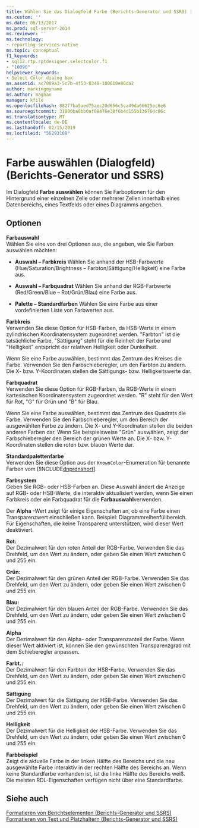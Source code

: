 ```yaml
---
title: Wählen Sie das Dialogfeld Farbe (Berichts-Generator und SSRS) | Microsoft-Dokumentation
ms.custom: ''
ms.date: 06/13/2017
ms.prod: sql-server-2014
ms.reviewer: ''
ms.technology:
- reporting-services-native
ms.topic: conceptual
f1_keywords:
- sql12.rtp.rptdesigner.selectcolor.f1
- "10090"
helpviewer_keywords:
- Select Color dialog box
ms.assetid: ac7089a3-5c7b-4f53-8348-180610e86da2
author: markingmyname
ms.author: maghan
manager: kfile
ms.openlocfilehash: 882f7ba5aed75aec20d656c5ca49da66625ec6e6
ms.sourcegitcommit: 31800ba0bb0af09476e38f6b4d155b136764c06c
ms.translationtype: MT
ms.contentlocale: de-DE
ms.lasthandoff: 02/15/2019
ms.locfileid: "56293108"
---
```

# <a name="select-color-dialog-box-report-builder-and-ssrs"></a>Farbe auswählen (Dialogfeld) (Berichts-Generator und SSRS)
  Im Dialogfeld **Farbe auswählen** können Sie Farboptionen für den Hintergrund einer einzelnen Zelle oder mehrerer Zellen innerhalb eines Datenbereichs, eines Textfelds oder eines Diagramms angeben.  
  
## <a name="options"></a>Optionen  
 **Farbauswahl**  
 Wählen Sie eine von drei Optionen aus, die angeben, wie Sie Farben auswählen möchten:  
  
-   **Auswahl – Farbkreis** Wählen Sie anhand der HSB-Farbwerte (Hue/Saturation/Brightness – Farbton/Sättigung/Helligkeit) eine Farbe aus.  
  
-   **Auswahl – Farbquadrat** Wählen Sie anhand der RGB-Farbwerte (Red/Green/Blue – Rot/Grün/Blau) eine Farbe aus.  
  
-   **Palette – Standardfarben** Wählen Sie eine Farbe aus einer vordefinierten Liste von Farbwerten aus.  
  
 **Farbkreis**  
 Verwenden Sie diese Option für HSB-Farben, da HSB-Werte in einem zylindrischen Koordinatensystem zugeordnet werden. "Farbton" ist die tatsächliche Farbe, "Sättigung" steht für die Reinheit der Farbe und "Helligkeit" entspricht der relativen Helligkeit oder Dunkelheit.  
  
 Wenn Sie eine Farbe auswählen, bestimmt das Zentrum des Kreises die Farbe. Verwenden Sie den Farbschieberegler, um den Farbton zu ändern. Die X- bzw. Y-Koordinaten stellen die Sättigungs- bzw. Helligkeitswerte dar.  
  
 **Farbquadrat**  
 Verwenden Sie diese Option für RGB-Farben, da RGB-Werte in einem kartesischen Koordinatensystem zugeordnet werden. "R" steht für den Wert für Rot, "G" für Grün und "B" für Blau.  
  
 Wenn Sie eine Farbe auswählen, bestimmt das Zentrum des Quadrats die Farbe. Verwenden Sie den Farbschieberegler, um den Bereich der ausgewählten Farbe zu ändern. Die X- und Y-Koordinaten stellen die beiden anderen Farben dar. Wenn Sie beispielsweise "Grün" auswählen, zeigt der Farbschieberegler den Bereich der grünen Werte an. Die X- bzw. Y-Koordinaten stellen die roten bzw. blauen Werte dar.  
  
 **Standardpalettenfarbe**  
 Verwenden Sie diese Option aus der `KnownColor`-Enumeration für benannte Farben vom [!INCLUDE[dnprdnshort](../includes/dnprdnshort-md.md)].  
  
 **Farbsystem**  
 Geben Sie RGB- oder HSB-Farben an. Diese Auswahl ändert die Anzeige auf RGB- oder HSB-Werte, die interaktiv aktualisiert werden, wenn Sie einen Farbkreis oder ein Farbquadrat für die **Farbauswahl**verwenden.  
  
 Der **Alpha** -Wert zeigt für einige Eigenschaften an, ob eine Farbe einen Transparenzwert einschließen kann. Beispiel: Diagrammreihenfüllbereich. Für Eigenschaften, die keine Transparenz unterstützen, wird dieser Wert deaktiviert.  
  
 **Rot:**  
 Der Dezimalwert für den roten Anteil der RGB-Farbe. Verwenden Sie das Drehfeld, um den Wert zu ändern, oder geben Sie einen Wert zwischen 0 und 255 ein.  
  
 **Grün:**  
 Der Dezimalwert für den grünen Anteil der RGB-Farbe. Verwenden Sie das Drehfeld, um den Wert zu ändern, oder geben Sie einen Wert zwischen 0 und 255 ein.  
  
 **Blau:**  
 Der Dezimalwert für den blauen Anteil der RGB-Farbe. Verwenden Sie das Drehfeld, um den Wert zu ändern, oder geben Sie einen Wert zwischen 0 und 255 ein.  
  
 **Alpha**  
 Der Dezimalwert für den Alpha- oder Transparenzanteil der Farbe. Wenn dieser Wert aktiviert ist, können Sie den gewünschten Transparenzgrad mit dem Schieberegler anpassen.  
  
 **Farbt.:**  
 Der Dezimalwert für den Farbton der HSB-Farbe. Verwenden Sie das Drehfeld, um den Wert zu ändern, oder geben Sie einen Wert zwischen 0 und 255 ein.  
  
 **Sättigung**  
 Der Dezimalwert für die Sättigung der HSB-Farbe. Verwenden Sie das Drehfeld, um den Wert zu ändern, oder geben Sie einen Wert zwischen 0 und 255 ein.  
  
 **Helligkeit**  
 Der Dezimalwert für die Helligkeit der HSB-Farbe. Verwenden Sie das Drehfeld, um den Wert zu ändern, oder geben Sie einen Wert zwischen 0 und 255 ein.  
  
 **Farbbeispiel**  
 Zeigt die aktuelle Farbe in der linken Hälfte des Bereichs und die neu ausgewählte Farbe interaktiv in der rechten Hälfte des Bereichs an. Wenn keine Standardfarbe vorhanden ist, ist die linke Hälfte des Bereichs weiß. Die meisten RDL-Eigenschaften verfügen nicht über eine Standardfarbe.  
  
## <a name="see-also"></a>Siehe auch  
 [Formatieren von Berichtselementen (Berichts-Generator und SSRS)](report-design/formatting-report-items-report-builder-and-ssrs.md)   
 [Formatieren von Text und Platzhaltern &#40;Berichts-Generator und SSRS&#41;](report-design/formatting-text-and-placeholders-report-builder-and-ssrs.md)  
  
  
